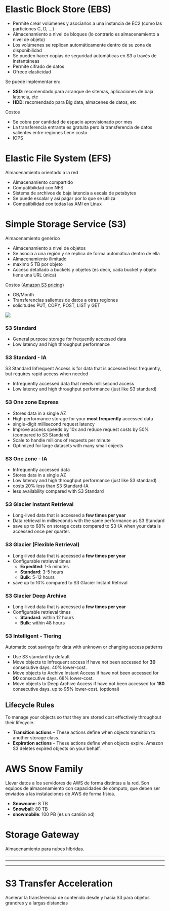 # Elastic Block Store (EBS)

* Permite crear volúmenes y asociarlos a una instancia de EC2 (como las particiones C, D, ...)
* Almacenamiento a nivel de bloques (lo contrario es almacenamiento a nivel de objeto)
* Los volúmenes se replican automáticamente dentro de su zona de disponibilidad
* Se pueden hacer copias de seguridad automáticas en S3 a través de instantáneas
* Permite cifrado de datos
* Ofrece elasticidad

Se puede implementar en:

* **SSD**: recomendado para arranque de sitemas, aplicaciones de baja latencia, etc
* **HDD**: recomendado para Big data, almacenes de datos, etc

Costos

* Se cobra por cantidad de espacio aprovisionado por mes
* La transferencia entrante es gratuita pero la transferencia de datos salientes entre regiones tiene costo
* IOPS

# Elastic File System (EFS)

Almacenamiento orientado a la red

* Almacenamiento compartido
* Compatibilidad con NFS
* Sistema de archivos de baja latencia a escala de petabytes
* Se puede escalar y así pagar por lo que se utiliza
* Compatibilidad con todas las AMI en Linux


# Simple Storage Service (S3)

Almacenamiento genérico

* Almacenamiento a nivel de objetos
* Se asocia a una región y se replica de forma automática dentro de ella
* Almacenamiento ilimitado
* maximo 5 TB por objeto
* Acceso detallado a buckets y objetos (es decir, cada bucket y objeto tiene una URL única)

Costos ([Amazon S3 pricing](https://aws.amazon.com/s3/pricing/))

* GB/Month
* Transferencias salientes de datos a otras regiones
* solicitudes PUT, COPY, POST, LIST y GET

![](https://d1.awsstatic.com/reInvent/reinvent-2023/s3/s3-storage-classes.80b54ee6539a2116307230017700596a282f471b.png)

### S3 Standard

* General purpose storage for frequently accessed data
* Low latency and high throughput performance


### S3 Standard - IA

S3 Standard Infrequent Access is for data that is accessed less frequently, but requires rapid access when needed

* Infrequently accessed data that needs millisecond access
* Low latency and high throughput performance (just like S3 standard)

### S3 One zone Express

* Stores data in a single AZ
* High performance storage for your **most frequently** accessed data
* single-digit millisecond request latency
* Improve access speeds by 10x and reduce request costs by 50% (compared to S3 Standard)
* Scale to handle millions of requests per minute
* Optimized for large datasets with many small objects



### S3 One zone - IA

* Infrequently accessed data 
* Stores data in a single AZ
* Low latency and high throughput performance (just like S3 standard)
* costs 20% less than S3 Standard-IA
* less availability compared with S3 Standard

### S3 Glacier Instant Retrieval

* Long-lived data that is accessed a **few times per year**
* Data retrieval in milliseconds with the same performance as S3 Standard
* save up to 68% on storage costs compared to S3-IA when your data is accessed once per quarter. 

### S3 Glacier (Flexible Retrieval)

* Long-lived data that is accessed a **few times per year**
* Configurable retrieval times
    * **Expedited**: 1-5 minutes
    * **Standard**: 3-5 hours
    * **Bulk**: 5-12 hours
* save up to 10% compared to S3 Glacier Instant Retrival

### S3 Glacier Deep Archive

* Long-lived data that is accessed a **few times per year**
* Configurable retrieval times
    * **Standard**: within 12 hours
    * **Bulk**: within 48 hours

### S3 Intelligent - Tiering

Automatic cost savings for data with unknown or changing access patterns
* Use S3 standard by default
* Move objects to Infrequent access if have not been accessed for **30** consecutive days. 40% lower-cost.
* Move objects to Archive Instant Access if have not been accessed for **90** consecutive days. 68% lower-cost.
* Move objects to Deep Archive Access if have not been accessed for **180** consecutive days. up to 95% lower-cost. (optional)

## Lifecycle Rules

To manage your objects so that they are stored cost effectively throughout their lifecycle.
* **Transition actions** – These actions define when objects transition to another storage class.
* **Expiration actions** – These actions define when objects expire. Amazon S3 deletes expired objects on your behalf.


# AWS Snow Family

Llevar datos a los servidores de AWS de forma distintas a la red. Son equipos de almacenamiento con capacidades de cómputo, que deben ser enviados a las instalaciones de AWS de forma física.

* **Snowcone**: 8 TB
* **Snowball**: 80 TB
* **snowmobile**: 100 PB (es un camión xd)

# Storage Gateway

Almacenamiento para nubes híbridas.


---
---
---


# S3 Transfer Acceleration

Acelerar la transferencia de contenido desde y hacia S3 para objetos grandres y a largas distancias